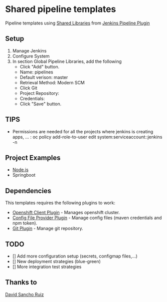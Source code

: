 # Shared pipeline templates

Pipeline templates using [Shared Libraries](https://jenkins.io/doc/book/pipeline/shared-libraries/) from [Jenkins Pipeline Plugin](https://wiki.jenkins.io/display/JENKINS/Pipeline+Plugin)

## Setup

1. Manage Jenkins
2. Configure System
3. In section Global Pipeline Libraries, add the following
   - Click "Add" button.
   - Name: pipelines
   - Default verison: master
   - Retrieval Method: Modern SCM
   - Click Git
   - Project Repository: <your git repo>
   - Credentials: <if needed add your credentials to access the repo>
   - Click "Save" button.

## TIPS
 - Permissions are needed for all the projects where jenkins is creating apps, ... : oc policy add-role-to-user edit system:serviceaccount:<jenkins-project>:jenkins -n <project>
## Project Examples
 - [Node.js](https://github.com/redhat-mobile-consulting/nodejs-template)
 - Springboot
 
## Dependencies

This templates requires the following plugins to work:

* [Openshift Client Plugin] - Manages openshift cluster.
* [Config File Provider Plugin] - Manage config files (maven credentials and npm token).
* [Git Plugin] - Manage git repository.

## TODO
 - [] Add more configuration setup (secrets, configmap files,...)
 - [] New deployment strategies (blue-green)
 - [] More integration test strategies

## Thanks to
[David Sancho Ruiz](https://es.linkedin.com/in/dsanchoruiz)

   [Openshift Client Plugin]: <https://github.com/openshift/jenkins-client-plugin>
   [Config File Provider Plugin]: <https://wiki.jenkins.io/display/JENKINS/Config+File+Provider+Plugin>
   [Git Plugin]: <https://wiki.jenkins.io/display/JENKINS/Git+Plugin>